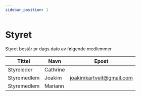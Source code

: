 ```yaml
---
sidebar_position: 1
---
```


# Styret
Styret består pr dags dato av følgende medlemmer

| Tittel      | Navn     | Epost                    |
|-------------|----------|--------------------------|
| Styreleder  | Cathrine |                          |
| Styremedlem | Joakim   | joakimkartveit@gmail.com |
| Styremedlem | Mariann  |  |
